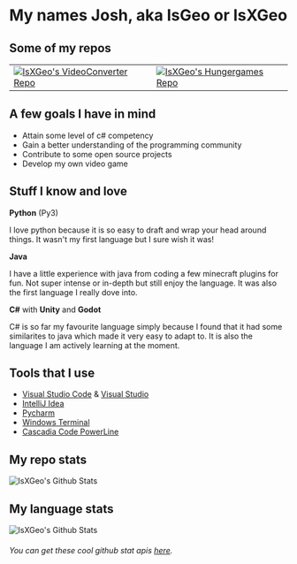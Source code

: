 # **My names Josh, aka IsGeo or IsXGeo**

## **Some of my repos**

<table style="width:100%" border="0px">
  <tr>
    <td><a href="https://github.com/IsXGeo/PyMedusa-VideoConverter"><img align="center" alt="IsXGeo's VideoConverter Repo" src="https://github-readme-stats.vercel.app/api/pin/?username=IsXGeo&repo=PyMedusa-VideoConverter&show_owner=true"/></a></td>
    <td><a href="https://github.com/IsXGeo/hungergames"><img align="center" alt="IsXGeo's Hungergames Repo" src="https://github-readme-stats.vercel.app/api/pin/?username=IsXGeo&repo=hungergames&show_owner=true"/></a></td>
  </tr>
</table>

## **A few goals I have in mind**

- Attain some level of c# competency
- Gain a better understanding of the programming community
- Contribute to some open source projects
- Develop my own video game

## **Stuff I know and love**

**Python** (Py3)

I love python because it is so easy to draft and wrap your head around things. It wasn't my first language but I sure wish it was!

**Java**

I have a little experience with java from coding a few minecraft plugins for fun. Not super intense or in-depth but still enjoy the language. It was also the first language I really dove into.

**C#** with **Unity** and **Godot**

C# is so far my favourite language simply because I found that it had some similarites to java which made it very easy to adapt to. It is also the language I am actively learning at the moment.

## **Tools that I use**

- [Visual Studio Code](https://code.visualstudio.com/)
  & [Visual Studio](https://visualstudio.microsoft.com/)
- [IntelliJ Idea](https://www.jetbrains.com/idea/)
- [Pycharm](https://www.jetbrains.com/pycharm/)
- [Windows Terminal](https://github.com/microsoft/terminal)
- [Cascadia Code PowerLine](https://www.hanselman.com/blog/PatchingTheNewCascadiaCodeToIncludePowerlineGlyphsAndOtherNerdFontsForTheWindowsTerminal.aspx)

## **My repo stats**

<img align="center" alt="IsXGeo's Github Stats" src="https://github-readme-stats.vercel.app/api?username=IsXGeo&count_private=true&show_icons=true&include_all_commits=true"/>

## **My language stats**

<img align="center" alt="IsXGeo's Github Stats" src="https://github-readme-stats.vercel.app/api/top-langs/?username=IsXGeo"/><br>

###### You can get these cool github stat apis [here](https://github.com/anuraghazra/github-readme-stats).

